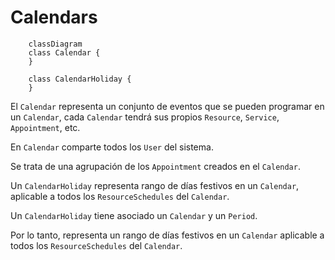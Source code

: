 # Calendars

```mermaid
    classDiagram
    class Calendar {
    }

    class CalendarHoliday {
    }
```

El `Calendar` representa un conjunto de eventos que se pueden programar en un `Calendar`, cada `Calendar` tendrá sus propios `Resource`, `Service`, `Appointment`, etc.

En `Calendar` comparte todos los `User` del sistema.

Se trata de una agrupación de los `Appointment` creados en el `Calendar`.

Un `CalendarHoliday` representa rango de días festivos en un `Calendar`, aplicable a todos los `ResourceSchedules` del `Calendar`.

Un `CalendarHoliday` tiene asociado un `Calendar` y un `Period`.

Por lo tanto, representa un rango de días festivos en un `Calendar` aplicable a todos los `ResourceSchedules` del `Calendar`.
